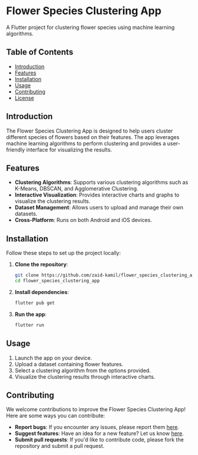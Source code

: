 # Flower Species Clustering App

A Flutter project for clustering flower species using machine learning algorithms.

## Table of Contents
- [Introduction](#introduction)
- [Features](#features)
- [Installation](#installation)
- [Usage](#usage)
- [Contributing](#contributing)
- [License](#license)

## Introduction

The Flower Species Clustering App is designed to help users cluster different species of flowers based on their features. The app leverages machine learning algorithms to perform clustering and provides a user-friendly interface for visualizing the results.

## Features

- **Clustering Algorithms**: Supports various clustering algorithms such as K-Means, DBSCAN, and Agglomerative Clustering.
- **Interactive Visualization**: Provides interactive charts and graphs to visualize the clustering results.
- **Dataset Management**: Allows users to upload and manage their own datasets.
- **Cross-Platform**: Runs on both Android and iOS devices.

## Installation

Follow these steps to set up the project locally:

1. **Clone the repository**:
    ```bash
    git clone https://github.com/zaid-kamil/flower_species_clustering_app.git
    cd flower_species_clustering_app
    ```

2. **Install dependencies**:
    ```bash
    flutter pub get
    ```

3. **Run the app**:
    ```bash
    flutter run
    ```

## Usage

1. Launch the app on your device.
2. Upload a dataset containing flower features.
3. Select a clustering algorithm from the options provided.
4. Visualize the clustering results through interactive charts.

## Contributing

We welcome contributions to improve the Flower Species Clustering App! Here are some ways you can contribute:

- **Report bugs**: If you encounter any issues, please report them [here](https://github.com/zaid-kamil/flower_species_clustering_app/issues).
- **Suggest features**: Have an idea for a new feature? Let us know [here](https://github.com/zaid-kamil/flower_species_clustering_app/issues).
- **Submit pull requests**: If you'd like to contribute code, please fork the repository and submit a pull request.

